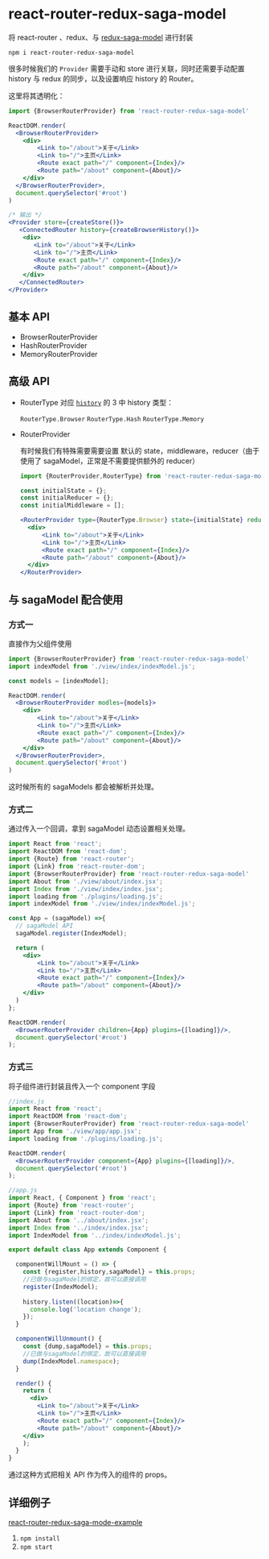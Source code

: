# react-router-redux-saga-model
将 react-router 、redux、与 [redux-saga-model](https://github.com/tomsonTang/redux-saga-model) 进行封装

`npm i react-router-redux-saga-model`

很多时候我们的 `Provider` 需要手动和 store 进行关联，同时还需要手动配置 history 与 redux 的同步，以及设置响应 history 的 Router。

这里将其透明化：

```jsx
import {BrowserRouterProvider} from 'react-router-redux-saga-model'

ReactDOM.render(
  <BrowserRouterProvider>
    <div>
        <Link to="/about">关于</Link>
        <Link to="/">主页</Link>
        <Route exact path="/" component={Index}/>
        <Route path="/about" component={About}/>
    </div>
  </BrowserRouterProvider>,
  document.querySelector('#root')
)
```

```jsx
/* 输出 */
<Provider store={createStore()}>
   <ConnectedRouter history={createBrowserHistory()}>
   	<div>
       <Link to="/about">关于</Link>
       <Link to="/">主页</Link>
       <Route exact path="/" component={Index}/>
       <Route path="/about" component={About}/>
    </div>
   </ConnectedRouter>
</Provider>
```



## 基本 API

- BrowserRouterProvider
- HashRouterProvider
- MemoryRouterProvider

## 高级 API

- RouterType 对应 [`history`](https://github.com/ReactTraining/history) 的 3 中 history 类型：

  `RouterType.Browser` 
  `RouterType.Hash`
  `RouterType.Memory`


- RouterProvider

  有时候我们有特殊需要需要设置 默认的 state，middleware，reducer（由于使用了 sagaModel，正常是不需要提供额外的 reducer）

  ```jsx
  import {RouterProvider,RouterType} from 'react-router-redux-saga-model';

  const initialState = {};
  const initialReducer = {};
  const initialMiddleware = [];

  <RouterProvider type={RouterType.Browser} state={initialState} reducers={initialReducer} middleware={initialMiddleware}>
    <div>
        <Link to="/about">关于</Link>
        <Link to="/">主页</Link>
        <Route exact path="/" component={Index}/>
        <Route path="/about" component={About}/>
    </div>
  </RouterProvider>
  ```

## 与 sagaModel 配合使用 

### 方式一

直接作为父组件使用

```jsx
import {BrowserRouterProvider} from 'react-router-redux-saga-model'
import indexModel from './view/index/indexModel.js';

const models = [indexModel];

ReactDOM.render(
  <BrowserRouterProvider modles={models}>
    <div>
        <Link to="/about">关于</Link>
        <Link to="/">主页</Link>
        <Route exact path="/" component={Index}/>
        <Route path="/about" component={About}/>
    </div>
  </BrowserRouterProvider>,
  document.querySelector('#root')
)
```

这时候所有的 sagaModels 都会被解析并处理。

### 方式二

通过传入一个回调，拿到 sagaModel 动态设置相关处理。

```jsx
import React from 'react';
import ReactDOM from 'react-dom';
import {Route} from 'react-router';
import {Link} from 'react-router-dom';
import {BrowserRouterProvider} from 'react-router-redux-saga-model'
import About from './view/about/index.jsx';
import Index from './view/index/index.jsx';
import loading from './plugins/loading.js';
import indexModel from './view/index/indexModel.js';

const App = (sagaModel) =>{
  // sagaModel API
  sagaModel.register(IndexModel);

  return (
    <div>
        <Link to="/about">关于</Link>
        <Link to="/">主页</Link>
        <Route exact path="/" component={Index}/>
        <Route path="/about" component={About}/>
    </div>
  )
};

ReactDOM.render(
  <BrowserRouterProvider children={App} plugins={[loading]}/>,
  document.querySelector('#root')
);
```

### 方式三

将子组件进行封装且传入一个 component 字段

```jsx
//index.js
import React from 'react';
import ReactDOM from 'react-dom';
import {BrowserRouterProvider} from 'react-router-redux-saga-model'
import App from './view/app/app.jsx';
import loading from './plugins/loading.js';

ReactDOM.render(
  <BrowserRouterProvider component={App} plugins={[loading]}/>,
  document.querySelector('#root')
);
```

```jsx
//app.js
import React, { Component } from 'react';
import {Route} from 'react-router';
import {Link} from 'react-router-dom';
import About from '../about/index.jsx';
import Index from '../index/index.jsx';
import IndexModel from '../index/indexModel.js';

export default class App extends Component {

  componentWillMount = () => {
    const {register,history,sagaModel} = this.props;
	//已做与sagaModel的绑定，故可以直接调用
    register(IndexModel);
    
    history.listen((location)=>{
      console.log('location change');
    });
  }

  componentWillUnmount() {
    const {dump,sagaModel} = this.props;
	//已做与sagaModel的绑定，故可以直接调用
    dump(IndexModel.namespace);
  }

  render() {
    return (
      <div>
        <Link to="/about">关于</Link>
        <Link to="/">主页</Link>
        <Route exact path="/" component={Index}/>
        <Route path="/about" component={About}/>
    </div>
    );
  }
}
```

通过这种方式把相关 API 作为传入的组件的 props。

## 详细例子

[ react-router-redux-saga-mode-example ](https://github.com/tomsonTang/react-router-redux-saga-model-example)

1. `npm install `
2. `npm start`

